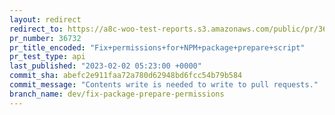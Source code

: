 ```yaml
---
layout: redirect
redirect_to: https://a8c-woo-test-reports.s3.amazonaws.com/public/pr/36732/api/index.html
pr_number: 36732
pr_title_encoded: "Fix+permissions+for+NPM+package+prepare+script"
pr_test_type: api
last_published: "2023-02-02 05:23:00 +0000"
commit_sha: abefc2e911faa72a780d62948bd6fcc54b79b584
commit_message: "Contents write is needed to write to pull requests."
branch_name: dev/fix-package-prepare-permissions
---
```

